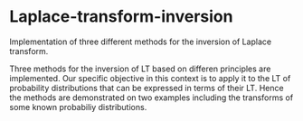 # Laplace-transform-inversion
Implementation of three different methods for the inversion of Laplace transform. 

Three methods for the inversion of LT based on differen principles are implemented. 
Our specific objective in this context is to apply it to the LT of probability distributions
that can be expressed in terms of their LT. Hence the methods are demonstrated on two examples 
including the transforms of some known probabiliy distributions.
